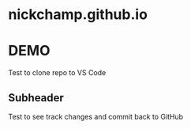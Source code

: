 # nickchamp.github.io
# DEMO

Test to clone repo to VS Code

## Subheader

Test to see track changes and commit back to GitHub